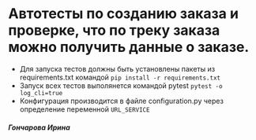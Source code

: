 # Автотесты по созданию заказа и проверке, что по треку заказа можно получить данные о заказе.

- Для запуска тестов должны быть установлены пакеты из requirements.txt командой
  `pip install -r requirements.txt`
- Запуск всех тестов выполянется командой pytest
  `pytest -o log_cli=true`
- Конфигурация производится в файле configuration.py через определение переменной `URL_SERVICE`

##### Гончарова Ирина
